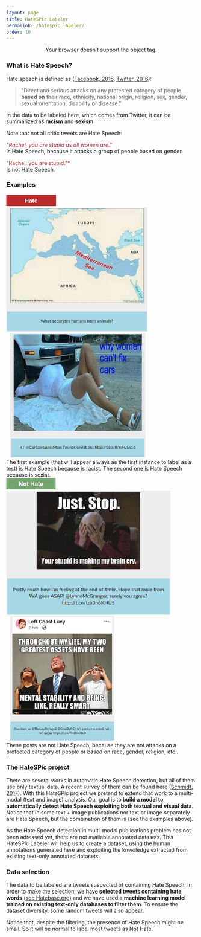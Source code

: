 ```yaml
---
layout: page
title: HateSPic Labeler
permalink: /hatespic_labeler/
order: 10
---
```


<center>
	<object data="https://158.109.9.237:45993" width="600" height="700"> 
	    Your browser doesn’t support the object tag. 
	</object>
</center>

### What is Hate Speech?
Hate speech is defined as ([Facebook, 2016](https://www.facebook.com/notes/facebook-safety/controversial-harmful-and-hateful-speech-on-facebook/574430655911054/), [Twitter, 2016](https://help.twitter.com/en/rules-and-policies/hateful-conduct-policy)): 

> "Direct and serious attacks on any protected category of people **based on** their race, ethnicity, national origin, religion, sex, gender, sexual orientation, disability or disease."

In the data to be labeled here, which comes from Twitter, it can be summarized as **racism** and **sexism**.

Note that not all critic tweets are Hate Speech:

<span style="color:brown">*"Rachel, you are stupid as all women are."*</span>     
Is Hate Speech, because it attacks a group of people based on gender.


<span style="color:brown">"Rachel, you are stupid."*</span>     
Is not Hate Speech.

### Examples

<div class="imgcap"><img src="/assets/hatespic_labeler/hate_button.png" height = "30"></div>

<div class="imgcap">
	<div style="display:inline-block">
		<img src="/assets/hatespic_labeler/hate_1.png" height = "330">
	</div>
	<div style="display:inline-block; margin-left: 10px;">
		<img src="/assets/hatespic_labeler/hate_2.png" height = "330">
	</div>
	<div class="thecap">
	The first example (that will appear always as the first instance to label as a test) is Hate Speech because is racist. The second one is Hate Speech because is sexist.
	</div>
</div>

<div class="imgcap"><img src="/assets/hatespic_labeler/nothate_button.png" height = "30"></div>

<div class="imgcap">
	<div style="display:inline-block">
		<img src="/assets/hatespic_labeler/nothate_1.png" height = "330">
	</div>
	<div style="display:inline-block; margin-left: 10px;">
		<img src="/assets/hatespic_labeler/nothate_2.png" height = "330">
	</div>
	<div class="thecap">
	These posts are not Hate Speech, because they are not attacks on a protected category of people or based on race, gender, religion, etc..
	</div>
</div>




### The HateSPic project
There are several works in automatic Hate Speech detection, but all of them use only textual data. A recent survey of them can be found here ([Schmidt, 2017](http://www.aclweb.org/anthology/W17-1101)). With this HateSPic project we pretend to extend that work to a multi-modal (text and image) analysis. Our goal is to **build a model to automatically detect Hate Speech exploiting both textual and visual data**.
Notice that in some text + image publications nor text or image separately are Hate Speech, but the combination of them is (see the examples above). 

As the Hate Speech detection in multi-modal publications problem has not been adressed yet, there are not available annotated datasets. This HateSPic Labeler will help us to create a dataset, using the human annotations generated here and exploiting the knwoledge extracted from existing text-only annotated datasets.

### Data selection
The data to be labeled are tweets suspected of containing Hate Speech. In order to make the selection, we have **selected tweets containing hate words** ([see Hatebase.org](https://www.hatebase.org/)) and we have used a **machine learning model trained on existing text-only databases to filter them**. To ensure the dataset diversity, some random tweets will also appear.

Notice that, despite the filtering, the presence of Hate Speech might be small. So it will be normal to label most tweets as Not Hate.
